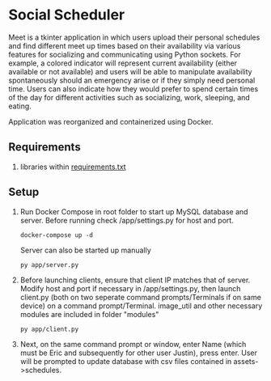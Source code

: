 # Social Scheduler

Meet is a tkinter application in which users upload their personal schedules and find different meet up times based on their availability via various 
features for socializing and communicating using Python sockets. For example, a colored indicator will represent current availability (either available or not available) 
and users will be able to manipulate availability spontaneously should an emergency arise or if they simply need personal time. Users can also indicate
 how they would prefer to spend certain times of the day for different activities such as socializing, work, sleeping, and eating.

Application was reorganized and containerized using Docker. 

## Requirements
1) libraries within [requirements.txt](requirements.txt)


## Setup
1) Run Docker Compose in root folder to start up MySQL database and server. Before running check /app/settings.py for host and port.

    ```
    docker-compose up -d
    ```

    Server can also be started up manually

    ```
    py app/server.py
    ```

2) Before launching clients, ensure that client IP matches that of server. Modify host and port if necessary in /app/settings.py, then launch client.py (both on two seperate command prompts/Terminals if on same device)  on a command prompt/Terminal. image_util and other necessary modules are included in folder "modules"

    ```
    py app/client.py
    ```

3) Next, on the same command prompt or window, enter Name (which must be Eric and subsequently for other user Justin), press enter. User will be prompted to update database with csv files contained in assets->schedules.

